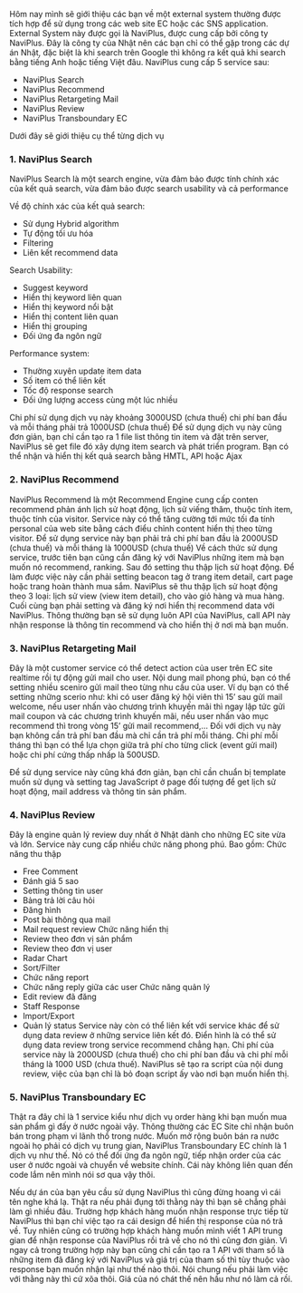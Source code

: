 Hôm nay mình sẽ giới thiệu các bạn về một external system thường được tích hợp để sử dụng trong các web site EC hoặc các SNS application. External System này được gọi là NaviPlus, được cung cấp bởi công ty NaviPlus.
Đây là công ty của Nhật nên các bạn chỉ có thể gặp trong các dự án Nhật, đặc biệt là khi search trên Google thì không ra kết quả khi search bằng tiếng Anh hoặc tiếng Việt đâu.
NaviPlus cung cấp 5 service sau:
* NaviPlus Search
* NaviPlus Recommend
* NaviPlus Retargeting Mail
* NaviPlus Review
* NaviPlus Transboundary EC

Dưới đây sẽ giới thiệu cụ thể từng dịch vụ

### 1.	NaviPlus Search
NaviPlus Search là một search engine, vừa đảm bảo được tính chính xác của kết quả search, vừa đảm bảo được search usability và cả performance

Về độ chính xác của kết quả search:
* Sử dụng Hybrid algorithm
* Tự động tối ưu hóa
* Filtering
* Liên kết recommend data

Search Usability:
* Suggest keyword
* Hiển thị keyword liên quan
* Hiển thị keyword nổi bật
* Hiển thị content liên quan
* Hiển thị grouping
* Đối ứng đa ngôn ngữ

Performance system:
* Thường xuyên update item data
* Số item có thể liên kết
* Tốc độ response search
* Đối ứng lượng access cùng một lúc nhiều

Chi phí sử dụng dịch vụ này khoảng 3000USD (chưa thuế) chi phí ban đầu và mỗi tháng phải trả 1000USD (chưa thuế)
Để sử dụng dịch vụ này cũng đơn giản, bạn chỉ cần tạo ra 1 file list thông tin item và đặt trên server, NaviPlus sẽ get file đó xây dựng item search và phát triển program. Bạn có thể nhận và hiển thị kết quả search bằng HMTL, API hoặc Ajax

### 2.	NaviPlus Recommend
NaviPlus Recommend là một Recommend  Engine cung cấp conten recommend phản ánh lịch sử hoạt động, lịch sử viếng thăm, thuộc tính item, thuộc tính của visitor.
Service này có thể tăng cường tới mức tối đa tính personal của web site bằng cách điểu chỉnh content hiển thị theo từng visitor.
Để sử dụng service này bạn phải trả chi phí ban đầu là 2000USD (chưa thuế) và mỗi tháng là 1000USD (chưa thuế)
Về cách thức sử dụng service, trước tiên bạn cũng cần đăng ký với NaviPlus những item mà bạn muốn nó recommend, ranking. Sau đó setting thu thập lịch sử hoạt động.
Để làm được việc này cần phải setting beacon tag ở trang item detail, cart page hoặc trang hoàn thành mua sắm.
NaviPlus sẽ thu thập lịch sử hoạt động theo 3 loại: lịch sử view (view item detail), cho vào giỏ hàng và mua hàng.
Cuối cùng bạn phải setting và đăng ký nơi hiển thị recommend data với NaviPlus. Thông thường bạn sẽ sử dụng luôn API của NaviPlus, call API này nhận response là thông tin recommend và cho hiển thị ở nơi mà bạn muốn.
 
### 3.	NaviPlus Retargeting Mail
Đây là một customer service có thể detect action của user trên EC site realtime rồi tự động gửi mail cho user. Nội dung mail phong phú, bạn có thể setting nhiều sceniro gửi mail theo từng nhu cầu của user.
Ví dụ bạn có thể setting những scerio như: khi có user đăng ký hội viên thì 15’ sau gửi mail welcome, nếu user nhấn vào chương trình khuyến mãi thì ngay lập tức gửi mail coupon và các chương trình khuyến mãi, nếu user nhấn vào mục recommend thì trong vòng 15’ gửi mail recommend,…
Đối với dịch vụ này bạn không cần trả phí ban đầu mà chỉ cần trả phí mỗi tháng. Chi phí mỗi tháng thì bạn có thể lựa chọn giữa trả phí cho từng click (event gửi mail) hoặc chi phí cứng thấp nhấp là 500USD.

Để sử dụng service này cũng khá đơn giản, bạn chỉ cần chuẩn bị template muốn sử dụng và setting tag JavaScript ở page đối tượng để get lịch sử hoạt động, mail address và thông tin sản phẩm.

### 4.	NaviPlus  Review
Đây là engine quản lý review duy nhất ở Nhật dành cho những EC site vừa và lớn.
Service này cung cấp nhiều chức năng phong phú. Bao gồm:
Chức năng thu thập
* Free Comment
* Đánh giá 5 sao
* Setting thông tin user
* Bảng trả lời câu hỏi
* Đăng hình
* Post bài thông qua mail
* Mail request review
Chức năng hiển thị
* Review theo đơn vị sản phẩm
* Review theo đơn vị user 
* Radar Chart
* Sort/Filter
* Chức năng report
* Chức năng reply giữa các user
Chức năng quản lý
* Edit review đã đăng
* Staff Response
* Import/Export
* Quản lý status
Service này còn có thể liên kết với service khác để sử dụng data review ở những service liên kết đó. Điển hình là có thể sử dụng data review trong service recommend chẳng hạn.
Chi phí của service này là 2000USD (chưa thuế) cho chi phí ban đầu và chi phí mỗi tháng là 1000 USD (chưa thuế).
NaviPlus sẽ tạo ra script của nội dung review, việc của bạn chỉ là bỏ đoạn script ấy vào nơi bạn muốn hiển thị.

### 5.	NaviPlus Transboundary EC
Thật ra đây chỉ là 1 service kiểu như dịch vụ order hàng khi bạn muốn mua sản phẩm gì đấy ở nước ngoài vậy.
Thông thường các EC Site chỉ nhận buôn bán trong phạm vi lãnh thổ trong nước. Muốn mở rộng buôn bán ra nước ngoài họ phải có dịch vụ trung gian, NaviPlus Transboundary EC chính là 1 dịch vụ như thế. Nó có thể đối ứng đa ngôn ngữ, tiếp nhận order của các user ở nước ngoài và chuyển về website chính.
Cái này không liên quan đến code lắm nên mình nói sơ qua vậy thôi.

Nếu dự án của bạn yêu cầu sử dụng NaviPlus thì cũng đừng hoang vì cái tên nghe khá lạ. Thật ra nếu phải đụng tới thằng này thì bạn sẽ chẳng phải làm gì nhiều đâu.
Trường hợp khách hàng muốn nhận response trực tiếp từ NaviPlus thì bạn chỉ việc tạo ra cái design để hiển thị response của nó trả về. 
Tuy nhiên cũng có trường hợp khách hàng muốn mình viết 1 API trung gian để nhận response của  NaviPlus rồi trả về cho nó thì cũng đơn giản. Vì ngay cả trong trường hợp này bạn cũng chỉ cần tạo ra 1 API với tham số là những item đã đăng ký với NaviPlus và giá trị của tham số thì tùy thuộc vào response bạn muốn nhận lại như thế nào thôi.
Nói chung nếu phải làm việc với thằng này thì cứ xõa thôi. Giá của nó chát thế nên hầu như nó làm cả rồi.